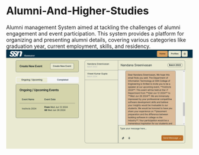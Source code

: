 # Alumni-And-Higher-Studies
  Alumni management System aimed at tackling the challenges of alumni engagement and event participation. This system provides a platform for organizing and presenting alumni details, covering various categories like graduation year, current employment, skills, and residency.
![Image Alt](https://github.com/anishLS3/Alumni-And-Higher-Studies/blob/b1bd471dea3480b842f437f6aa4335d06e2717f3/Alumnator.png)
